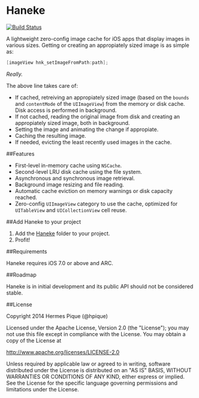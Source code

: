 Haneke
======
[![Build Status](https://travis-ci.org/hpique/Haneke.png)](https://travis-ci.org/hpique/Haneke)

A lightweight zero-config image cache for iOS apps that display images in various sizes. Getting or creating an appropiately sized image is as simple as:


```objective-c
[imageView hnk_setImageFromPath:path];
```

_Really._

The above line takes care of:

* If cached, retreiving an appropiately sized image (based on the `bounds` and `contentMode` of the `UIImageView`) from the memory or disk cache. Disk access is performed in background.
* If not cached, reading the original image from disk and creating an appropiately sized image, both in background.
* Setting the image and animating the change if appropiate.
* Caching the resulting image.
* If needed, evicting the least recently used images in the cache.

##Features

* First-level in-memory cache using `NSCache`.
* Second-level LRU disk cache using the file system.
* Asynchronous and synchronous image retrieval.
* Background image resizing and file reading.
* Automatic cache eviction on memory warnings or disk capacity reached.
* Zero-config `UIImageView` category to use the cache, optimized for `UITableView` and `UICollectionView` cell reuse.

##Add Haneke to your project

1. Add the [Haneke](https://github.com/hpique/Haneke/tree/master/Haneke) folder to your project.
2. Profit!


##Requirements

Haneke requires iOS 7.0 or above and ARC. 

##Roadmap

Haneke is in initial development and its public API should not be considered stable.

##License

 Copyright 2014 Hermes Pique (@hpique)
 
 Licensed under the Apache License, Version 2.0 (the "License");
 you may not use this file except in compliance with the License.
 You may obtain a copy of the License at
 
 http://www.apache.org/licenses/LICENSE-2.0
 
 Unless required by applicable law or agreed to in writing, software
 distributed under the License is distributed on an "AS IS" BASIS,
 WITHOUT WARRANTIES OR CONDITIONS OF ANY KIND, either express or implied.
 See the License for the specific language governing permissions and
 limitations under the License.